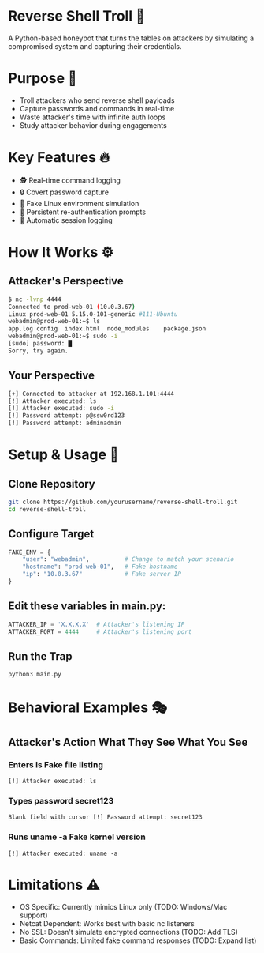 # Reverse Shell Troll 🧌
A Python-based honeypot that turns the tables on attackers by simulating a compromised system and capturing their credentials.

# Purpose 🎯
- Troll attackers who send reverse shell payloads
- Capture passwords and commands in real-time
- Waste attacker's time with infinite auth loops
- Study attacker behavior during engagements

# Key Features 🔥
- 🕵️ Real-time command logging
- 🔒 Covert password capture
- 💾 Fake Linux environment simulation
- 🔄 Persistent re-authentication prompts
- 📁 Automatic session logging

# How It Works ⚙️
## Attacker's Perspective
```bash
$ nc -lvnp 4444
Connected to prod-web-01 (10.0.3.67)
Linux prod-web-01 5.15.0-101-generic #111-Ubuntu
webadmin@prod-web-01:~$ ls
app.log	config	index.html	node_modules	package.json
webadmin@prod-web-01:~$ sudo -i
[sudo] password: █
Sorry, try again.
```
## Your Perspective
```bash
[+] Connected to attacker at 192.168.1.101:4444
[!] Attacker executed: ls
[!] Attacker executed: sudo -i
[!] Password attempt: p@ssw0rd123
[!] Password attempt: adminadmin
```
# Setup & Usage 🚀
## Clone Repository
```bash
git clone https://github.com/yourusername/reverse-shell-troll.git
cd reverse-shell-troll
```
## Configure Target

```python
FAKE_ENV = {
    "user": "webadmin",          # Change to match your scenario
    "hostname": "prod-web-01",   # Fake hostname
    "ip": "10.0.3.67"            # Fake server IP
}
```

## Edit these variables in main.py:

```python
ATTACKER_IP = 'X.X.X.X'  # Attacker's listening IP
ATTACKER_PORT = 4444     # Attacker's listening port
```

## Run the Trap

```bash
python3 main.py
```
# Behavioral Examples 🎭
## Attacker's Action	What They See	What You See

### Enters ls	Fake file listing	
```
[!] Attacker executed: ls
```
### Types password secret123	
```
Blank field with cursor	[!] Password attempt: secret123
```
### Runs uname -a	Fake kernel version	
```
[!] Attacker executed: uname -a
```

# Limitations ⚠️
- OS Specific: Currently mimics Linux only (TODO: Windows/Mac support)
- Netcat Dependent: Works best with basic nc listeners
- No SSL: Doesn't simulate encrypted connections (TODO: Add TLS)
- Basic Commands: Limited fake command responses (TODO: Expand list)
